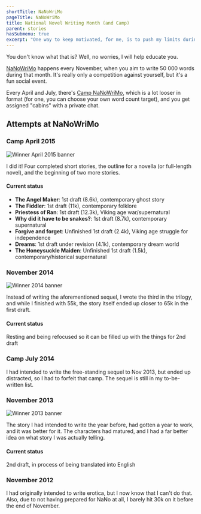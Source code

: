 ```yaml
---
shortTitle: NaNoWriMo
pageTitle: NaNoWriMo
title: National Novel Writing Month (and Camp)
parent: stories
hasSubmenu: true
excerpt: "One way to keep motivated, for me, is to push my limits during a few months out of the year. The community around the events helps quite a lot."
---
```


You don't know what that is? Well, no worries, I will help educate you.

[NaNoWriMo](http://nanowrimo.org/) happens every November, when you aim to write
50 000 words during that month. It's really only a competition against yourself,
but it's a fun social event.

Every April and July, there's [Camp NaNoWriMo](http://campnanowrimo.org/), which
is a lot looser in format (for one, you can choose your own word count target),
and you get assigned "cabins" with a private chat.

## Attempts at NaNoWriMo
### Camp April 2015
<img src="/assets/images/Winner-April-2015.png" alt="Winner April 2015 banner" class="inline-image">

I did it! Four completed short stories, the outline for a novella (or full-length novel),
and the beginning of two more stories.

#### Current status
* **The Angel Maker**: 1st draft (8.6k), contemporary ghost story
* **The Fiddler**: 1st draft (11k), contemporary folklore
* **Priestess of Ran**: 1st draft (12.3k), Viking age war/supernatural
* **Why did it have to be snakes?**: 1st draft (8.7k), contemporary supernatural
* **Forgive and forget**: Unfinished 1st draft (2.4k), Viking age struggle for independence
* **Dreams**: 1st draft under revision (4.1k), contemporary dream world
* **The Honeysuckle Maiden**: Unfinished 1st draft (1.5k), contemporary/historical supernatural

### November 2014
<img src="/assets/images/Winner-2014.png" alt="Winner 2014 banner" class="inline-image">

Instead of writing the aforementioned sequel, I wrote the third in the trilogy,
and while I finished with 55k, the story itself ended up closer to 65k in the
first draft.

#### Current status
Resting and being refocused so it can be filled up with the things for 2nd draft

### Camp July 2014
I had intended to write the free-standing sequel to Nov 2013, but ended up
distracted, so I had to forfeit that camp. The sequel is still in my to-be-written
list.

### November 2013
<img src="/assets/images/Winner-2013.png" alt="Winner 2013 banner" class="inline-image">

The story I had intended to write the year before, had gotten a year to work, and
it was better for it. The characters had matured, and I had a far better idea
on what story I was actually telling.

#### Current status
2nd draft, in process of being translated into English

### November 2012
I had originally intended to write erotica, but I now know that I can't do that.
Also, due to not having prepared for NaNo at all, I barely hit 30k on it before
the end of November.
